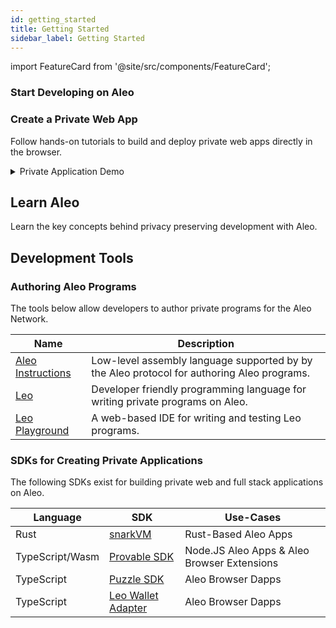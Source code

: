 ```yaml
---
id: getting_started
title: Getting Started
sidebar_label: Getting Started
---
```


import FeatureCard from '@site/src/components/FeatureCard';

### Start Developing on Aleo

<div style={{
  display: 'grid',
  gridTemplateColumns: 'repeat(2, minmax(0, 1fr))',
  gap: '1.5rem',
  width: '100%',
  margin: '2rem 0'
}}>

<FeatureCard
  title="🚀 Quick Start"
  description="Build a Leo program and deploy it to Aleo."
  link="./quick_start"
/>

<FeatureCard
  title="🦁 Local Setup"
  description="Setup a local development environment."
  link="./installation"
/>

</div>

### Create a Private Web App

Follow hands-on tutorials to build and deploy private web apps directly in the browser.

<div style={{
  display: 'grid',
  gridTemplateColumns: 'repeat(2, minmax(0, 1fr))',
  gap: '1.5rem',
  width: '100%',
  margin: '2rem 0'
}}>

<FeatureCard
  title="Make a Private Web App"
  description="Build a private full stack app."
  link="https://github.com/ProvableHQ/zk-auction-example?tab=readme-ov-file#private-auctions-with-aleo"
/>

<FeatureCard
  title="Try Privacy on the Web"
  description="Try a live privacy preserving web app."
  link="https://stackblitz.com/github/ProvableHQ/zk-auction-example"
/>

</div>

<div style={{
  width: '100%',
  margin: '2rem 0'
}}>
  <details style={{
    background: '#1a1f2e',
    borderRadius: '8px',
    border: '1px solid #2d3748',
    overflow: 'hidden'
  }}>
    <summary style={{
      padding: '1.25rem',
      color: '#e2e8f0',
      fontSize: '1.125rem',
      fontWeight: '600',
      listStyle: 'none',
      cursor: 'pointer',
    }}>
      Private Application Demo
    </summary>

    <div style={{ padding: '1.25rem', background: '#151922' }}>
      <div style={{ position: 'relative', paddingBottom: '56.25%', height: 0 }}>
        <iframe
          src="https://player.vimeo.com/video/1080014879?h=b4e53cd085&badge=0&autopause=0&player_id=0&app_id=58479"
          style={{
            position: 'absolute',
            top: 0,
            left: 0,
            width: '100%',
            height: '100%',
          }}
          frameBorder="0"
          allow="autoplay; fullscreen; picture-in-picture"
          allowFullScreen
          title="Zero Knowledge Auctions"
        />
      </div>
    </div>
  </details>
</div>


## Learn Aleo

Learn the key concepts behind privacy preserving development with Aleo.

<div style={{
  display: 'grid',
  gridTemplateColumns: 'repeat(2, minmax(0, 1fr))',
  gap: '1.5rem',
  width: '100%',
  margin: '2rem 0'
}}>

<div style={{ display: 'flex', flexDirection: 'column', gap: '1.5rem' }}>
  <FeatureCard
    title="Accounts"
    description="Learn about Aleo accounts and how they work."
    link="/concepts/fundamentals/accounts"
  />
  <FeatureCard
    title="Transfers"
    description="Understand how private transfers work in Aleo."
    link="/concepts/fundamentals/transfers"
  />
  <FeatureCard
    title="Fees"
    description="Learn about transaction fees and how they're calculated."
    link="/concepts/fundamentals/transaction_fees"
  />
</div>

<div style={{ display: 'flex', flexDirection: 'column', gap: '1.5rem' }}>
  <FeatureCard
    title="Programs"
    description="Explore how to write and deploy Aleo programs."
    link="/concepts/fundamentals/programs"
  />
  <FeatureCard
    title="Transactions"
    description="Understand the structure and lifecycle of Aleo transactions."
    link="/concepts/fundamentals/transactions"
  />
  <FeatureCard
    title="Program State"
    description="Learn about managing program state in Aleo."
    link="/concepts/fundamentals/public_private"
  />
</div>

</div>

## Development Tools

### Authoring Aleo Programs

The tools below allow developers to author private programs for the Aleo Network.

| Name                                         | Description                                                                                |
|----------------------------------------------|--------------------------------------------------------------------------------------------|
| [Aleo Instructions](/guides/aleo/aleo)     | Low-level assembly language supported by by the Aleo protocol for authoring Aleo programs. |
| [Leo](https://docs.leo-lang.org/leo)         | Developer friendly programming language for writing private programs on Aleo.              |
| [Leo Playground](https://play.leo-lang.org/) | A web-based IDE for writing and testing Leo programs.                                      |

### SDKs for Creating Private Applications

The following SDKs exist for building private web and full stack applications on Aleo.

| Language        | SDK                                                                            | Use-Cases                                   |
|-----------------|--------------------------------------------------------------------------------|---------------------------------------------|
| Rust            | [snarkVM](https://github.com/ProvableHQ/snarkVM)                               | Rust-Based Aleo Apps
| TypeScript/Wasm | [Provable SDK](https://docs.explorer.provable.com/docs/sdk/92sd7hgph3ggt-overview) | Node.JS Aleo Apps & Aleo Browser Extensions |                      |  
| TypeScript      | [Puzzle SDK](https://docs.puzzle.online/)                                      | Aleo Browser Dapps                          |
| TypeScript      | [Leo Wallet Adapter](https://docs.leo.app/aleo-wallet-adapter)                 | Aleo Browser Dapps                          |


